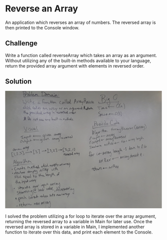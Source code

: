 # Reverse an Array
An application which reverses an array of numbers. The reversed array is then printed to the Console window.

## Challenge
Write a function called reverseArray which takes an array as an argument.
Without utilizing any of the built-in methods available to your language, return the provided array argument with elements in reversed order.

## Solution
![ArrayReverse](../../assets/array-reverse-image.jpg)

I solved the problem utilizing a for loop to iterate over the array argument, returning the reversed array to a variable in Main for later use.
Once the reversed array is stored in a variable in Main, I implemented another function to iterate over this data, and print each element to the Console.